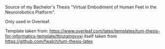 Source of my Bachelor's Thesis "Virtual Embodiment of Human Feet in the Neurorobotics Platform".

Only used in Overleaf.

Template taken from: https://www.overleaf.com/latex/templates/tum-thesis-for-informatics-template/ttjnzgmgvvxj
itself taken from https://github.com/fwalch/tum-thesis-latex
